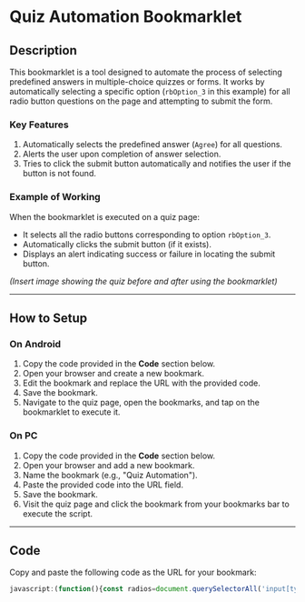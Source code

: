 # Quiz Automation Bookmarklet  

## Description  
This bookmarklet is a tool designed to automate the process of selecting predefined answers in multiple-choice quizzes or forms. It works by automatically selecting a specific option (`rbOption_3` in this example) for all radio button questions on the page and attempting to submit the form.  

### Key Features  
1. Automatically selects the predefined answer (`Agree`) for all questions.  
2. Alerts the user upon completion of answer selection.  
3. Tries to click the submit button automatically and notifies the user if the button is not found.  

### Example of Working  
When the bookmarklet is executed on a quiz page:  
- It selects all the radio buttons corresponding to option `rbOption_3`.  
- Automatically clicks the submit button (if it exists).  
- Displays an alert indicating success or failure in locating the submit button.  

*(Insert image showing the quiz before and after using the bookmarklet)*  

---

## How to Setup  

### On Android  
1. Copy the code provided in the **Code** section below.  
2. Open your browser and create a new bookmark.  
3. Edit the bookmark and replace the URL with the provided code.  
4. Save the bookmark.  
5. Navigate to the quiz page, open the bookmarks, and tap on the bookmarklet to execute it.  

### On PC  
1. Copy the code provided in the **Code** section below.  
2. Open your browser and add a new bookmark.  
3. Name the bookmark (e.g., "Quiz Automation").  
4. Paste the provided code into the URL field.  
5. Save the bookmark.  
6. Visit the quiz page and click the bookmark from your bookmarks bar to execute the script.  

---

## Code  
Copy and paste the following code as the URL for your bookmark:  

```javascript
javascript:(function(){const radios=document.querySelectorAll('input[type="radio"]');radios.forEach(radio=>{if(radio.value==='rbOption_3'){radio.checked=true;}});alert("All questions have been set to 'Agree'.");const submitButton=document.getElementById('ContentPlaceHolder1_btn_Submit');submitButton?submitButton.click():alert('Submit button not found!');})();

